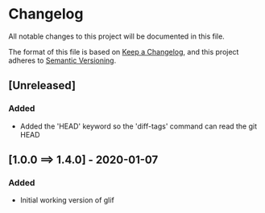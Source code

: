 # Changelog
All notable changes to this project will be documented in this file.

The format of this file is based on [Keep a Changelog](https://keepachangelog.com/en/1.0.0/), 
and this project adheres to [Semantic Versioning](https://semver.org/spec/v2.0.0.html).

## [Unreleased] 
### Added
- Added the 'HEAD' keyword so the 'diff-tags' command can read the git HEAD


## [1.0.0 ==> 1.4.0] - 2020-01-07
### Added
- Initial working version of glif
